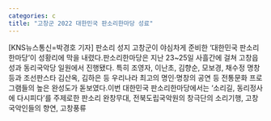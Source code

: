 ```yaml
---
categories: c
title: "고창군 2022 대한민국 판소리한마당 성료"
---
```

[KNS뉴스통신=박경호 기자] 판소리 성지 고창군이 야심차게 준비한 ‘대한민국 판소리한마당’이 성황리에 막을 내렸다.판소리한마당은 지난 23~25일 사흘간에 걸쳐 고창읍성과 동리국악당 일원에서 진행됐다. 특히 조영자, 이난초, 김향순, 모보경, 채수정 명창 등과 조선판스타 김산옥, 김하은 등 우리나라 최고의 명인·명창의 공연 등 전통문화 프로그램들의 높은 완성도가 돋보였다.이번 대한민국 판소리한마당에서는 ‘소리길, 동리정사에 다시피다’를 주제로한 판소리 완창무대, 전북도립국악원의 창극단의 소리기행, 고창 국악인들의 향연, 고창풍류